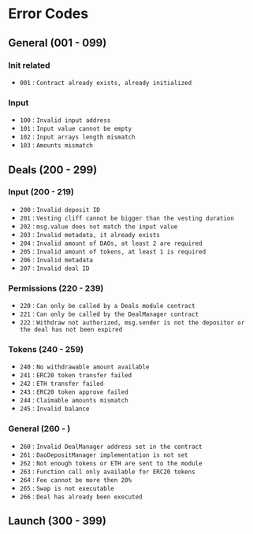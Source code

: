 # Error Codes

## General (001 - 099)
### Init related
- `001` : `Contract already exists, already initialized`
### Input
- `100` : `Invalid input address`
- `101` : `Input value cannot be empty`
- `102` : `Input arrays length mismatch`
- `103` : `Amounts mismatch`
## Deals (200 - 299)
### Input (200 - 219)
- `200` : `Invalid deposit ID`
- `201` : `Vesting cliff cannot be bigger than the vesting duration`
- `202` : `msg.value does not match the input value`
- `203` : `Invalid metadata, it already exists`
- `204` : `Invalid amount of DAOs, at least 2 are required`
- `205` : `Invalid amount of tokens, at least 1 is required`
- `206` : `Invalid metadata`
- `207` : `Invalid deal ID`
 ### Permissions (220 - 239)
- `220` : `Can only be called by a Deals module contract`
- `221` : `Can only be called by the DealManager contract`
- `222` : `Withdraw not authorized, msg.sender is not the depositor or the deal has not been expired`
### Tokens (240 - 259)
- `240` : `No withdrawable amount available`
- `241` : `ERC20 token transfer failed`
- `242` : `ETH transfer failed`
- `243` : `ERC20 token approve failed`
- `244` : `Claimable amounts mismatch`
- `245` : `Invalid balance`
### General (260 - )
- `260` : `Invalid DealManager address set in the contract`
- `261` : `DaoDepositManager implementation is not set`
- `262` : `Not enough tokens or ETH are sent to the module`
- `263` : `Function call only available for ERC20 tokens`
- `264` : `Fee cannot be more then 20%`
- `265` : `Swap is not executable`
- `266` : `Deal has already been executed`
## Launch (300 - 399)


